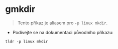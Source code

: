 # gmkdir

> Tento příkaz je aliasem pro `-p linux mkdir`.

- Podívejte se na dokumentaci původního příkazu:

`tldr -p linux mkdir`
